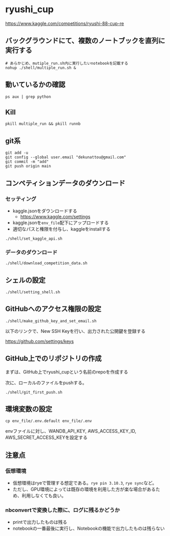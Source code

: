 # ryushi_cup

https://www.kaggle.com/competitions/ryushi-88-cup-re

## バックグラウンドにて、複数のノートブックを直列に実行する
```
# あらかじめ、mutiple_run.sh内に実行したいnotebookを記載する
nohup ./shell/multiple_run.sh &
```

## 動いているかの確認
```
ps aux | grep python
```

## Kill
```
pkill multiple_run && pkill runnb
```

## git系

```
git add -u
git config --global user.email "dekunattou@gmail.com"
git commit -m "add"
git push origin main
```

## コンペティションデータのダウンロード

### セッティング
- kaggle.jsonをダウンロードする
  - https://www.kaggle.com/settings
- kaggle.jsonを`env_file`配下にアップロードする
- 適切なパスと権限を付与し、kaggleをinstallする
```
./shell/set_kaggle_api.sh
```

### データのダウンロード
```
./shell/download_competition_data.sh
```

## シェルの設定

```
./shell/setting_shell.sh
```

## GitHubへのアクセス権限の設定
```
./shell/make_github_key_and_set_email.sh
```

以下のリンクで、New SSH Keyを行い、出力された公開鍵を登録する

https://github.com/settings/keys


## GitHub上でのリポジトリの作成
まずは、GitHub上でryushi_cupという名前のrepoを作成する

次に、ローカルのファイルをpushする。
```
./shell/git_first_push.sh
```

## 環境変数の設定
```
cp env_file/.env.default env_file/.env
```
envファイルに対し、WANDB_API_KEY, AWS_ACCESS_KEY_ID, AWS_SECRET_ACCESS_KEYを設定する

## 注意点

### 仮想環境
- 仮想環境はryeで管理する想定である。`rye pin 3.10.3`, `rye sync`など。
- ただし、GPU環境によっては既存の環境を利用した方が楽な場合があるため、利用しなくても良い。

### nbconvertで変換した際に、ログに残るかどうか
- printで出力したものは残る
- notebookの一番最後に実行し、Notebookの機能で出力したものは残らない
